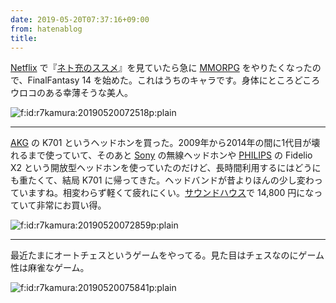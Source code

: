 ```yaml
---
date: 2019-05-20T07:37:16+09:00
from: hatenablog
title: 
---
```


<p><a class="keyword" href="http://d.hatena.ne.jp/keyword/Netflix">Netflix</a> で『<a class="keyword" href="http://d.hatena.ne.jp/keyword/%A5%CD%A5%C8%BD%BC%A4%CE%A5%B9%A5%B9%A5%E1">ネト充のススメ</a>』を見ていたら急に <a class="keyword" href="http://d.hatena.ne.jp/keyword/MMORPG">MMORPG</a> をやりたくなったので、FinalFantasy 14 を始めた。これはうちのキャラです。身体にところどころウロコのある幸薄そうな美人。</p>

<p><span itemscope itemtype="http://schema.org/Photograph"><img src="https://cdn-ak.f.st-hatena.com/images/fotolife/r/r7kamura/20190520/20190520072518.png" alt="f:id:r7kamura:20190520072518p:plain" title="f:id:r7kamura:20190520072518p:plain" class="hatena-fotolife" itemprop="image"></span></p>

<hr />

<p><a class="keyword" href="http://d.hatena.ne.jp/keyword/AKG">AKG</a> の K701 というヘッドホンを買った。2009年から2014年の間に1代目が壊れるまで使っていて、そのあと <a class="keyword" href="http://d.hatena.ne.jp/keyword/Sony">Sony</a> の無線ヘッドホンや <a class="keyword" href="http://d.hatena.ne.jp/keyword/PHILIPS">PHILIPS</a> の Fidelio X2 という開放型ヘッドホンを使っていたのだけど、長時間利用するにはどうにも重たくて、結局 K701 に帰ってきた。ヘッドバンドが昔よりほんの少し変わっていますね。相変わらず軽くて疲れにくい。<a class="keyword" href="http://d.hatena.ne.jp/keyword/%A5%B5%A5%A6%A5%F3%A5%C9%A5%CF%A5%A6%A5%B9">サウンドハウス</a>で 14,800 円になっていて非常にお買い得。</p>

<p><span itemscope itemtype="http://schema.org/Photograph"><img src="https://cdn-ak.f.st-hatena.com/images/fotolife/r/r7kamura/20190520/20190520072859.png" alt="f:id:r7kamura:20190520072859p:plain" title="f:id:r7kamura:20190520072859p:plain" class="hatena-fotolife" itemprop="image"></span></p>

<hr />

<p>最近たまにオートチェスというゲームをやってる。見た目はチェスなのにゲーム性は麻雀なゲーム。</p>

<p><span itemscope itemtype="http://schema.org/Photograph"><img src="https://cdn-ak.f.st-hatena.com/images/fotolife/r/r7kamura/20190520/20190520075841.png" alt="f:id:r7kamura:20190520075841p:plain" title="f:id:r7kamura:20190520075841p:plain" class="hatena-fotolife" itemprop="image"></span></p>

